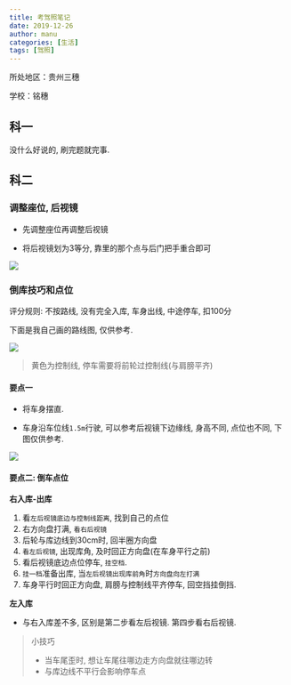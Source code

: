 ```yaml
---
title: 考驾照笔记
date: 2019-12-26
author: manu
categories: [生活]
tags: [驾照]
---
```


所处地区：贵州三穗

学校：铭穗

<!-- more -->

## 科一

没什么好说的, 刷完题就完事.

## 科二

### 调整座位, 后视镜

- 先调整座位再调整后视镜

- 将后视镜划为3等分, 靠里的那个点与后门把手重合即可

![](https://cdn.jsdelivr.net/gh/yangchaohe/yangchaohe.github.io@static/img/article/2020/car02.png)

### 倒库技巧和点位

评分规则: 不按路线, 没有完全入库, 车身出线, 中途停车, 扣100分

下面是我自己画的路线图, 仅供参考.

![](https://cdn.jsdelivr.net/gh/yangchaohe/yangchaohe.github.io@static/img/article/2020/daoku.png)

> 黄色为控制线, 停车需要将前轮过控制线(与肩膀平齐)

#### 要点一

- 将车身摆直.

- 车身沿车位线`1.5m`行驶, 可以参考后视镜下边缘线, 身高不同, 点位也不同, 下图仅供参考.

![](https://cdn.jsdelivr.net/gh/yangchaohe/yangchaohe.github.io@static/img/article/2020/car03.png)

#### 要点二: 倒车点位

**右入库-出库**

1. 看`左后视镜底边与控制线距离`, 找到自己的点位
2. 右方向盘打满, `看右后视镜`
3. 后轮与库边线到30cm时, 回半圈方向盘
4. `看左后视镜`, 出现库角, 及时回正方向盘(在车身平行之前)
5. 看后视镜底边点位停车, `挂空档`.
6. `挂一档`准备出库, 当`左后视镜出现库前角`时`方向盘向左打满`
7. 车身平行时回正方向盘, 肩膀与控制线平齐停车, 回空挡挂倒挡.

**左入库**

- 与右入库差不多, 区别是第二步看左后视镜. 第四步看右后视镜.

> 小技巧
>
> - 当车尾歪时, 想让车尾往哪边走方向盘就往哪边转
> - 与库边线不平行会影响停车点


